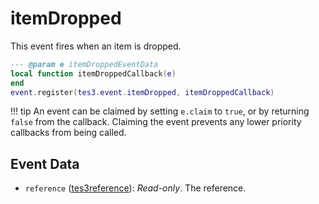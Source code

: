 <!---
	This file is autogenerated. Do not edit this file manually. Your changes will be ignored.
	More information: https://github.com/MWSE/MWSE/tree/master/docs
-->

# itemDropped

This event fires when an item is dropped.

```lua
--- @param e itemDroppedEventData
local function itemDroppedCallback(e)
end
event.register(tes3.event.itemDropped, itemDroppedCallback)
```

!!! tip
	An event can be claimed by setting `e.claim` to `true`, or by returning `false` from the callback. Claiming the event prevents any lower priority callbacks from being called.

## Event Data

* `reference` ([tes3reference](../../types/tes3reference)): *Read-only*. The reference.


